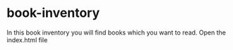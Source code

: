 # book-inventory

In this book inventory you will find books which you want to read.
 Open the index.html file
